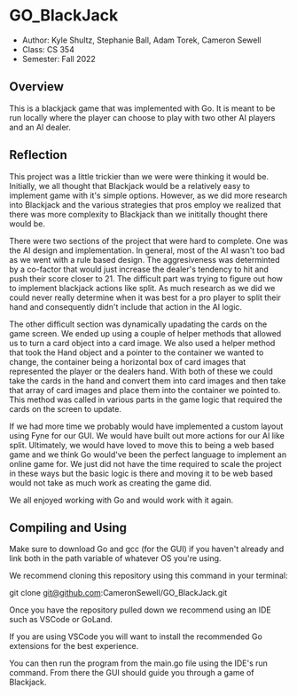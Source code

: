 # GO_BlackJack

* Author: Kyle Shultz, Stephanie Ball, Adam Torek, Cameron Sewell
* Class: CS 354
* Semester: Fall 2022

## Overview

This is a blackjack game that was implemented with Go. It is meant to be run locally where the player can choose to play with two other AI players and an AI dealer. 

## Reflection

This project was a little trickier than we were were thinking it would be.  Initially, we all thought that Blackjack would be a relatively easy to implement game with it's simple options. However, as we did more research into Blackjack and the various strategies that pros employ we realized that there was more complexity to Blackjack than we inititally thought there would be.

There were two sections of the project that were hard to complete.  One was the AI design and implementation. In general, most of the AI wasn't too bad as we went with a rule based design. The aggresiveness was determinted by a co-factor that would just increase the dealer's tendency to hit and push their score closer to 21. The difficult part was trying to figure out how to implement blackjack actions like split. As much research as we did we could never really determine when it was best for a pro player to split their hand and consequently didn't include that action in the AI logic. 

The other difficult section was dynamically upadating the cards on the game screen. We ended up using a couple of helper methods that allowed us to turn a card object into a card image.  We also used a helper method that took the Hand object and a pointer to the container we wanted to change, the container being a horizontal box of card images that represented the player or the dealers hand. With both of these we could take the cards in the hand and convert them into card images and then take that array of card images and place them into the container we pointed to. This method was called in various parts in the game logic that required the cards on the screen to update. 

If we had more time we probably would have implemented a custom layout using Fyne for our GUI. We would have built out more actions for our AI like split. Ultimately, we would have loved to move this to being a web based game and we think Go would've been the perfect language to implement an online game for. We just did not have the time required to scale the project in these ways but the basic logic is there and moving it to be web based would not take as much work as creating the game did. 

We all enjoyed working with Go and would work with it again.  

## Compiling and Using

Make sure to download Go and gcc (for the GUI) if you haven't already and link both in the path variable of whatever OS you're using. 

We recommend cloning this repository using this command in your terminal:

git clone git@github.com:CameronSewell/GO_BlackJack.git

Once you have the repository pulled down we recommend using an IDE such as VSCode or GoLand. 

If you are using VSCode you will want to install the recommended Go extensions for the best experience. 

You can then run the program from the main.go file using the IDE's run command. From there the GUI should guide you through a game of Blackjack. 
